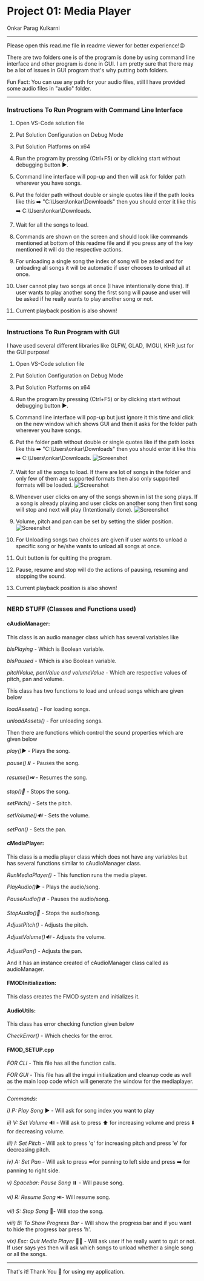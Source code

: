# Project 01: Media Player 

Onkar Parag Kulkarni

---

Please open this read.me file in readme viewer for better experience!😉

There are two folders one is of the program is done by using command line interface and other program is done in GUI. I am pretty sure that there may be a lot of issues in GUI program that's why putting both folders.

Fun Fact: You can use any path for your audio files, still I have provided some audio files in "audio" folder.

---

### Instructions To Run Program with Command Line Interface

1) Open VS-Code solution file

2) Put Solution Configuration on Debug Mode

3) Put Solution Platforms on x64

4) Run the program by pressing (Ctrl+F5) or by clicking start without debugging button ▶️.

5) Command line interface will pop-up and then will ask for folder path wherever you have songs.

6) Put the folder path without double or single quotes like if the path looks like this ➡️ "C:\Users\onkar\Downloads" then you should enter it like this ➡️ C:\Users\onkar\Downloads.

7) Wait for all the songs to load.

8) Commands are shown on the screen and should look like commands mentioned at bottom of this readme file and if you press any of the key mentioned it will do the respective actions.

9) For unloading a single song the index of song will be asked and for unloading all songs it will be automatic if user chooses to unload all at once.

10) User cannot play two songs at once (I have intentionally done this). If user wants to play another song the first song will pause and user will be asked if he really wants to play another song or not.

11) Current playback position is also shown!

---

### Instructions To Run Program with GUI

I have used several different libraries like GLFW, GLAD, IMGUI, KHR just for the GUI purpose!

1) Open VS-Code solution file

2) Put Solution Configuration on Debug Mode

3) Put Solution Platforms on x64

4) Run the program by pressing (Ctrl+F5) or by clicking start without debugging button ▶️.

5) Command line interface will pop-up but just ignore it this time and click on the new window which shows GUI and then it asks for the folder path wherever you have songs.

6) Put the folder path without double or single quotes like if the path looks like this ➡️ "C:\Users\onkar\Downloads" then you should enter it like this ➡️ C:\Users\onkar\Downloads.   ![Screenshot](MediaPlayer_With_GUI/GUI1.png)

7) Wait for all the songs to load. If there are lot of songs in the folder and only few of them are supported formats then also only supported formats will be loaded.   ![Screenshot](MediaPlayer_With_GUI/GUI2.png)

8) Whenever user clicks on any of the songs shown in list the song plays. If a song is already playing and user clicks on another song then first song will stop and next will play (Intentionally done).   ![Screenshot](MediaPlayer_With_GUI/GUI3.png)

9) Volume, pitch and pan can be set by setting the slider position.   ![Screenshot](MediaPlayer_With_GUI/GUI.png)

10) For Unloading songs two choices are given if user wants to unload a specific song or he/she wants to unload all songs at once.

11) Quit button is for quitting the program.

12) Pause, resume and stop will do the actions of pausing, resuming and stopping the sound.

13) Current playback position is also shown!

---

### NERD STUFF (Classes and Functions used)

#### cAudioManager:

This class is an audio manager class which has several variables like

*bIsPlaying* - Which is Boolean variable.

*bIsPaused* - Which is also Boolean variable.

*pitchValue, panValue and volumeValue* - Which are respective values of pitch, pan and volume.


This class has two functions to load and unload songs which are given below

*loadAssets()* - For loading songs.

*unloadAssets()* - For unloading songs.


Then there are functions which control the sound properties which are given below

*play()▶️* - Plays the song.

*pause()⏸️* - Pauses the song.

*resume()⏯️* - Resumes the song.

*stop()🛑* - Stops the song.

*setPitch()* - Sets the pitch.

*setVolume()🔊* - Sets the volume.

*setPan()* - Sets the pan.

#### cMediaPlayer:

This class is a media player class which does not have any variables but has several functions similar to cAudioManager class.

*RunMediaPlayer()* - This function runs the media player.

*PlayAudio()▶️* - Plays the audio/song.

*PauseAudio()⏸️* - Pauses the audio/song.

*StopAudio()🛑* - Stops the audio/song.

*AdjustPitch()* - Adjusts the pitch.

*AdjustVolume()🔊* - Adjusts the volume.

*AdjustPan()* - Adjusts the pan.


And it has an instance created of cAudioManager class called as audioManager.

#### FMODInitialization:

This class creates the FMOD system and initializes it.

#### AudioUtils:

This class has error checking function given below

*CheckError()* - Which checks for the error.

#### FMOD_SETUP.cpp

*FOR CLI* - This file has all the function calls.

*FOR GUI* - This file has all the imgui initialization and cleanup code as well as the main loop code which will generate the window for the mediaplayer.

---

*Commands:*

*i) P: Play Song* ▶️ - Will ask for song index you want to play

*ii) V: Set Volume* 🔊 - Will ask to press ⬆️ for increasing volume and press ⬇️ for decreasing volume.

*iii) I: Set Pitch* - Will ask to press 'q' for increasing pitch and press 'e' for decreasing pitch.

*iv) A: Set Pan* - Will ask to press ⬅️for panning to left side and press ➡️ for panning to right side.

*v) Spacebar: Pause Song* ⏸️ - Will pause song.

*vi) R: Resume Song* ⏯️- Will resume song.

*vii) S: Stop Song* 🛑- Will stop the song.

*viii) B: To Show Progress Bar* - Will show the progress bar and if you want to hide the progress bar press 'h'.

*vix) Esc: Quit Media Player* 🙋‍♂️ - Will ask user if he really want to quit or not. If user says yes then will ask which songs to unload whether a single song or all the songs.

---


That's it! Thank You 🙏 for using my application.
